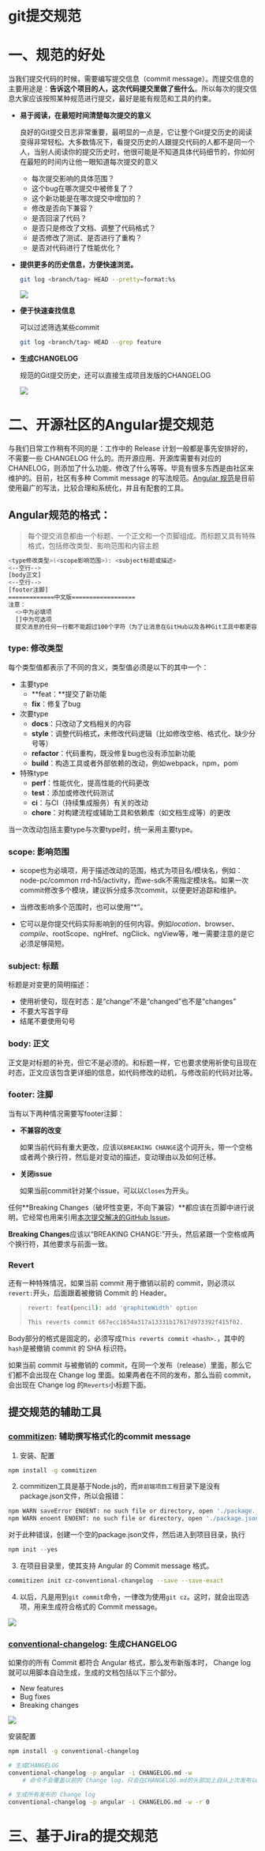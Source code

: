# git提交规范

# 一、规范的好处

当我们提交代码的时候，需要编写提交信息（commit message）。而提交信息的主要用途是：**告诉这个项目的人，这次代码提交里做了些什么**。所以每次的提交信息大家应该按照某种规范进行提交，最好是能有规范和工具的约束。

- **易于阅读，在最短时间清楚每次提交的意义**

  良好的Git提交日志非常重要，最明显的一点是，它让整个Git提交历史的阅读变得非常轻松。大多数情况下，看提交历史的人跟提交代码的人都不是同一个人，当别人阅读你的提交历史时，他很可能是不知道具体代码细节的，你如何在最短的时间内让他一眼知道每次提交的意义

  - 每次提交影响的具体范围？
  - 这个bug在哪次提交中被修复了？
  - 这个新功能是在哪次提交中增加的？
  - 修改是否向下兼容？
  - 是否回滚了代码？
  - 是否只是修改了文档、调整了代码格式？
  - 是否修改了测试、是否进行了重构？
  - 是否对代码进行了性能优化？

- **提供更多的历史信息，方便快速浏览。**

  ```bash
  git log <branch/tag> HEAD --pretty=format:%s
  ```

  ![](../assets/git-standard-commt-message-1.png)

- **便于快速查找信息**

  可以过滤筛选某些commit

  ```bash
  git log <branch/tag> HEAD --grep feature
  ```

- **生成CHANGELOG**

  规范的Git提交历史，还可以直接生成项目发版的CHANGELOG

  ![](../assets/git-standard-commt-message-2.png)

# 二、开源社区的Angular提交规范

与我们日常工作稍有不同的是：工作中的 Release 计划一般都是事先安排好的，不需要一些 CHANGELOG 什么的。而开源应用、开源库需要有对应的 CHANELOG，则添加了什么功能、修改了什么等等。毕竟有很多东西是由社区来维护的。目前，社区有多种 Commit message 的写法规范。[Angular 规范](https://docs.google.com/document/d/1QrDFcIiPjSLDn3EL15IJygNPiHORgU1_OOAqWjiDU5Y/edit#heading=h.greljkmo14y0)是目前使用最广的写法，比较合理和系统化，并且有配套的工具。

## Angular规范的格式：

>  每个提交消息都由一个标题、一个正文和一个页脚组成。而标题又具有特殊格式，包括修改类型、影响范围和内容主题

```bash
<type修改类型>(<scope影响范围>): <subject标题或描述>
<--空行-->
[body正文]
<--空行-->
[footer注脚]
=============中文版==================
注意：
  <>中为必填项
  []中为可选项
  提交消息的任何一行都不能超过100个字符（为了让消息在GitHub以及各种Git工具中都更容易阅读）
```

### type: 修改类型

每个类型值都表示了不同的含义，类型值必须是以下的其中一个：

- 主要type
  - **feat：**提交了新功能
  - **fix**：修复了bug
- 次要type
  - **docs**：只改动了文档相关的内容
  - **style**：调整代码格式，未修改代码逻辑（比如修改空格、格式化、缺少分号等）
  - **refactor**：代码重构，既没修复bug也没有添加新功能
  - **build**：构造工具或者外部依赖的改动，例如webpack，npm，pom
- 特殊type
  - **perf**：性能优化，提高性能的代码更改
  - **test**：添加或修改代码测试
  - **ci**：与CI（持续集成服务）有关的改动
  - **chore**：对构建流程或辅助工具和依赖库（如文档生成等）的更改

当一次改动包括主要type与次要type时，统一采用主要type。

### scope: 影响范围

- scope也为必填项，用于描述改动的范围，格式为项目名/模块名，例如：node-pc/common rrd-h5/activity，而we-sdk不需指定模块名。如果一次commit修改多个模块，建议拆分成多次commit，以便更好追踪和维护。

- 当修改影响多个范围时，也可以使用“*”。

- 它可以是你提交代码实际影响到的任何内容。例如$location、$browser、$compile、$rootScope、ngHref、ngClick、ngView等，唯一需要注意的是它必须足够简短。

### subject: 标题

标题是对变更的简明描述：

- 使用祈使句，现在时态：是“change”不是“changed”也不是“changes”
- 不要大写首字母
- 结尾不要使用句号

### body: 正文

正文是对标题的补充，但它不是必须的。和标题一样，它也要求使用祈使句且现在时态，正文应该包含更详细的信息，如代码修改的动机，与修改前的代码对比等。

### footer: 注脚

当有以下两种情况需要写footer注脚：

- **不兼容的改变**

  如果当前代码有重大更改，应该以`BREAKING CHANGE`这个词开头，带一个空格或者两个换行符，然后是对变动的描述，变动理由以及如何迁移。

- **关闭issue**

  如果当前commit针对某个issue，可以以`Closes`为开头。

任何**Breaking Changes（破坏性变更，不向下兼容）**都应该在页脚中进行说明，它经常也用来引用[本次提交解决的GitHub Issue](https://link.zhihu.com/?target=https%3A//help.github.com/articles/closing-issues-via-commit-messages/)。

**Breaking Changes**应该以“BREAKING CHANGE:”开头，然后紧跟一个空格或两个换行符，其他要求与前面一致。

### Revert

还有一种特殊情况，如果当前 commit 用于撤销以前的 commit，则必须以`revert:`开头，后面跟着被撤销 Commit 的 Header。

> ```bash
> revert: feat(pencil): add 'graphiteWidth' option
> 
> This reverts commit 667ecc1654a317a13331b17617d973392f415f02.
> ```

Body部分的格式是固定的，必须写成`This reverts commit <hash>.`，其中的`hash`是被撤销 commit 的 SHA 标识符。

如果当前 commit 与被撤销的 commit，在同一个发布（release）里面，那么它们都不会出现在 Change log 里面。如果两者在不同的发布，那么当前 commit，会出现在 Change log 的`Reverts`小标题下面。

## 提交规范的辅助工具

### [commitizen](https://github.com/commitizen/cz-cli): 辅助撰写格式化的commit message

1. 安装、配置

```bash
npm install -g commitizen
```

2. commitizen工具是基于Node.js的，而`非前端项目工程`目录下是没有package.json文件，所以会报错：

```bash
npm WARN saveError ENOENT: no such file or directory, open './package.json'
npm WARN enoent ENOENT: no such file or directory, open './package.json'
```

对于此种错误，创建一个空的package.json文件，然后进入到项目目录，执行

```kotlin
npm init --yes
```

3. 在项目目录里，使其支持 Angular 的 Commit message 格式。

```bash
commitizen init cz-conventional-changelog --save --save-exact
```

4. 以后，凡是用到`git commit`命令，一律改为使用`git cz`。这时，就会出现选项，用来生成符合格式的 Commit message。

![](../assets/git-standard-commt-message-3.png)

### [conventional-changelog](https://github.com/conventional-changelog/conventional-changelog): 生成CHANGELOG

如果你的所有 Commit 都符合 Angular 格式，那么发布新版本时， Change log 就可以用脚本自动生成，生成的文档包括以下三个部分。

- New features
- Bug fixes
- Breaking changes

![](../assets/git-standard-commt-message-2.png)

安装配置

```bash
npm install -g conventional-changelog

# 生成CHANGELOG
conventional-changelog -p angular -i CHANGELOG.md -w
	# 命令不会覆盖以前的 Change log，只会在CHANGELOG.md的头部加上自从上次发布以来的变动

# 生成所有发布的 Change log
conventional-changelog -p angular -i CHANGELOG.md -w -r 0
```



# 三、基于Jira的提交规范


